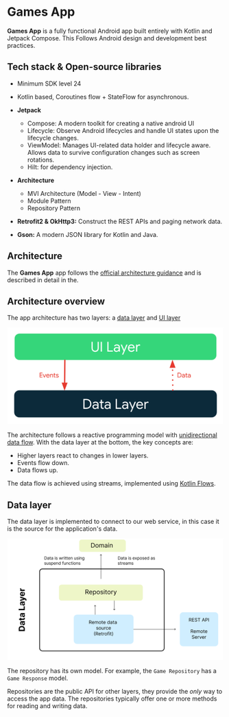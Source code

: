 Games App
==================

**Games App** is a fully functional Android app built entirely with Kotlin and Jetpack Compose. This
Follows Android design and development best practices.

## Tech stack & Open-source libraries

- Minimum SDK level 24
- Kotlin based, Coroutines flow + StateFlow for asynchronous.

- **Jetpack**
    - Compose: A modern toolkit for creating a native android UI
    - Lifecycle: Observe Android lifecycles and handle UI states upon the lifecycle changes.
    - ViewModel: Manages UI-related data holder and lifecycle aware. Allows data to survive configuration changes such as screen rotations.
    - Hilt: for dependency injection.

- **Architecture**
    - MVI Architecture (Model - View - Intent)
    - Module Pattern
    - Repository Pattern
  
- **Retrofit2 & OkHttp3:** Construct the REST APIs and paging network data.
- **Gson:** A modern JSON library for Kotlin and Java.

## Architecture

The **Games App** app follows the
[official architecture guidance](https://developer.android.com/topic/architecture)
and is described in detail in the.

## Architecture overview

The app architecture has two layers: a [data layer](https://developer.android.com/jetpack/guide/data-layer) and [UI layer](https://developer.android.com/jetpack/guide/ui-layer)


<center>
<img src="images/architecture-overall.png" width="600px" alt="Diagram showing overall app architecture" />
</center>


The architecture follows a reactive programming model with [unidirectional data flow](https://developer.android.com/jetpack/guide/ui-layer#udf). With the data layer at the bottom, the key concepts are:



*   Higher layers react to changes in lower layers.
*   Events flow down.
*   Data flows up.

The data flow is achieved using streams, implemented using [Kotlin Flows](https://developer.android.com/kotlin/flow).


## Data layer

The data layer is implemented to connect to our web service, in this case it is the source for the application's data.



![Diagram showing the data layer architecture](images/architecture-data-layer.png "Diagram showing the data layer architecture")


The repository has its own model. For example, the `Game Repository` has a `Game Response` model.

Repositories are the public API for other layers, they provide the _only_ way to access the app data. The repositories typically offer one or more methods for reading and writing data.
